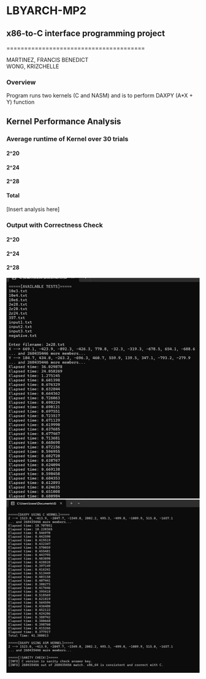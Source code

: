 # LBYARCH-MP2
## x86-to-C interface programming project
=======================================

MARTINEZ, FRANCIS BENEDICT<br>
WONG, KRIZCHELLE

### Overview
Program runs two kernels (C and NASM) and is to perform DAXPY (A*X + Y) function

## Kernel Performance Analysis
### Average runtime of Kernel over 30 trials
#### 2^20

#### 2^24

#### 2^28

#### Total

[Insert analysis here]
### Output with Correctness Check
#### 2^20

#### 2^24

#### 2^28
![debug_28_1](./screenshots/debug2r28_part1.png?raw=true)
![debug_28_2](./screenshots/debug2r28_part2.png?raw=true)

